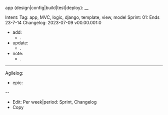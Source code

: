 app (design|config|build|test|deploy): __

Intent:
Tag: app, MVC, logic, django, template, view, model
Sprint: 01: Ends 23-7-14
Changelog: 2023-07-09 v00.00.001:0

- add:
    - .
- update:
    - .
- note:
    - .

---
Agilelog:

- epic:

--

- Edit:
  Per week|period: Sprint, Changelog
- Copy

